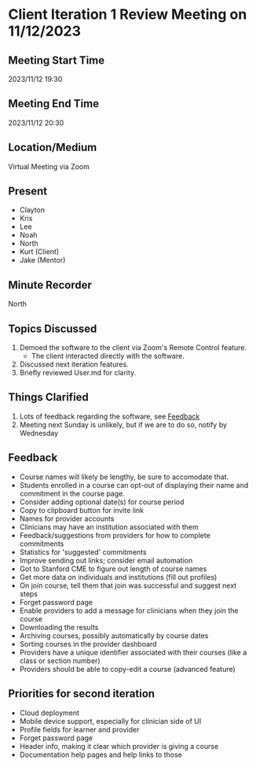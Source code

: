 # Client Iteration 1 Review Meeting on 11/12/2023

## Meeting Start Time

2023/11/12 19:30

## Meeting End Time

2023/11/12 20:30

## Location/Medium

Virtual Meeting via Zoom

## Present

- Clayton
- Kris
- Lee
- Noah
- North
- Kurt (Client)
- Jake (Mentor)

## Minute Recorder

North

## Topics Discussed

1. Demoed the software to the client via Zoom's Remote Control feature.
    - The client interacted directly with the software.
2. Discussed next iteration features.
3. Briefly reviewed User.md for clarity.

## Things Clarified

1. Lots of feedback regarding the software, see [Feedback](#feedback)
2. Meeting next Sunday is unlikely, but if we are to do so, notify by Wednesday

## Feedback

- Course names will likely be lengthy, be sure to accomodate that.
- Students enrolled in a course can opt-out of displaying their name and commitment in the course page. 
- Consider adding optional date(s) for course period
- Copy to clipboard button for invite link
- Names for provider accounts
- Clinicians may have an institution associated with them
- Feedback/suggestions from providers for how to complete commitments 
- Statistics for 'suggested' commitments
- Improve sending out links; consider email automation
- Got to Stanford CME to figure out length of course names
- Get more data on individuals and institutions (fill out profiles)
- On join course, tell them that join was successful and suggest next steps
- Forget password page
- Enable providers to add a message for clinicians when they join the course
- Downloading the results
- Archiving courses, possibly automatically by course dates
- Sorting courses in the provider dashboard
- Providers have a unique identifier associated with their courses (like a class or section number)
- Providers should be able to copy-edit a course (advanced feature)

## Priorities for second iteration
- Cloud deployment
- Mobile device support, especially for clinician side of UI
- Profile fields for learner and provider
- Forget password page
- Header info, making it clear which provider is giving a course
- Documentation help pages and help links to those
